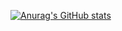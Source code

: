 [![Anurag's GitHub stats](https://github-readme-stats.vercel.app/api?username=MatheusMinski)](https://github.com/anuraghazra/github-readme-stats)
